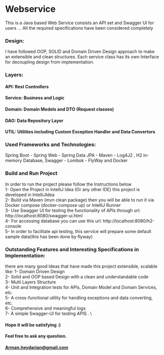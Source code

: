 # Webservice
This is a Java based Web Service consists an API set and Swagger UI for users ...
All the required specifications have been considered completely


### Design:
I have followed OOP, SOLID and Domain Driven Design approach to make an extensible and clean structures.
Each service class has its own Interface for decoupling design from implementation.

### Layers:
#### API: Rest Controllers
#### Service:  Business and Logic
#### Domain: Domain Models and DTO (Request classes)
#### DAO: Data Repository Layer
#### UTIL: Utilities including Custom Exception Handler and Data Convertors

### Used Frameworks and Technologies:
Spring Boot - Spring Web - Spring Data JPA - Maven - Log4J2 , H2 in-memory Database, Swagger - Lombok - FlyWay and Docker

### Build and Run Project
In order to run the project please follow the Instructions below\
1- Open the Project in IntelliJ Idea (Or any other IDE) this project is developed in IntelliJIdea\
2- Build via Maven (mvn clean package) then you will be able to run it via Docker compose (docker-compose up) or IntelliJ Runner\
3- Use Swagger UI for testing the functionality of APIs  through url: http://localhost:8080/swagger-ui.html \
4- For accessing database you can use this url: http://localhost:8080/h2-console \
5- In order to facilitate api testing, this service will prepare some default sample data(this has been done by flyway)  

### Outstanding Features and Interesting Specifications in Implementation:
there are many good Ideas that have made this project extensible, scalable like:
1- Domain Driven Design \
2- Solid and OOP based Design with a clean and understandable code \
3- Multi Layers Structure \
4- Unit and Integration tests for APIs, Domain Model and Domain Services, etc. \
5- A cross-functional utility for handling exceptions and data converting, etc.  \
6- Comprehensive and meaningful logs \
7- A simple Swagger-UI for testing APIS . \



#### Hope it will be satisfying :)
#### Feel free to ask any question.
#### Arman.heydarian@gmail.com

